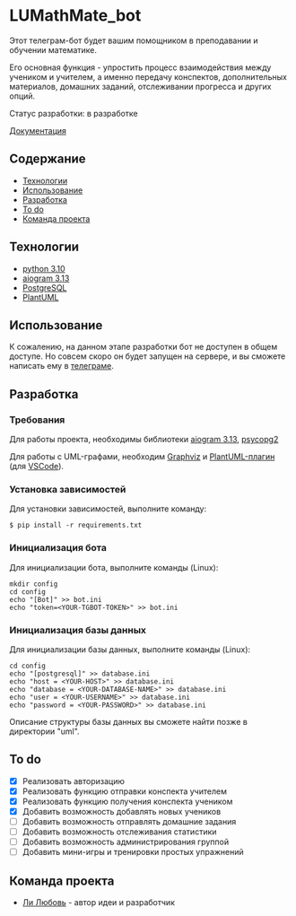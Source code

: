 # LUMathMate_bot

Этот телеграм-бот будет вашим помощником в преподавании и обучении математике.

Его основная функция - упростить процесс взаимодействия между учеником и учителем, а именно передачу конспектов, дополнительных материалов, домашних заданий, отслеживании прогресса и других опций.

Статус разработки: в разработке

[Документация](./documentation/index.html)

## Содержание

- [Технологии](#технологии)
- [Использование](#использование)
- [Разработка](#разработка)
- [To do](#to-do)
- [Команда проекта](#команда-проекта)

## Технологии

- [python 3.10](https://www.python.org/downloads/release/python-3100/)
- [aiogram 3.13](https://www.google.com/url?sa=t&source=web&rct=j&opi=89978449&url=https://docs.aiogram.dev/uk-ua/latest/&ved=2ahUKEwiQnInozNaJAxVocfEDHcHeLW0QFnoECBgQAQ&usg=AOvVaw2426AC47_6UBPQDZT57rdj)
- [PostgreSQL](https://www.postgresql.org/)
- [PlantUML](https://plantuml.com/)

## Использование

К сожалению, на данном этапе разработки бот не доступен в общем доступе. Но совсем скоро он будет запущен на сервере, и вы сможете написать ему в [телеграме](https://t.me/lumathmate_bot).

## Разработка

### Требования

Для работы проекта, необходимы библиотеки [aiogram 3.13](https://www.google.com/url?sa=t&source=web&rct=j&opi=89978449&url=https://docs.aiogram.dev/uk-ua/latest/&ved=2ahUKEwiQnInozNaJAxVocfEDHcHeLW0QFnoECBgQAQ&usg=AOvVaw2426AC47_6UBPQDZT57rdj), [psycopg2](https://pypi.org/project/psycopg2/)

Для работы с UML-графами, необходим [Graphviz](https://graphviz.org/) и [PlantUML-плагин](https://marketplace.visualstudio.com/items?itemName=jebbs.plantuml) (для [VSCode](https://code.visualstudio.com/)).

### Установка зависимостей

Для установки зависимостей, выполните команду:

```
$ pip install -r requirements.txt
```

### Инициализация бота

Для инициализации бота, выполните команды (Linux):

```
mkdir config
cd config
echo "[Bot]" >> bot.ini
echo "token=<YOUR-TGBOT-TOKEN>" >> bot.ini
```

### Инициализация базы данных

Для инициализации базы данных, выполните команды (Linux):

```
cd config
echo "[postgresql]" >> database.ini
echo "host = <YOUR-HOST>" >> database.ini
echo "database = <YOUR-DATABASE-NAME>" >> database.ini
echo "user = <YOUR-USERNAME>" >> database.ini
echo "password = <YOUR-PASSWORD>" >> database.ini
```

Описание структуры базы данных вы сможете найти позже в директории "uml".

## To do

- [x] Реализовать авторизацию
- [x] Реализовать функцию отправки конспекта учителем
- [x] Реализовать функцию получения конспекта учеником
- [x] Добавить возможность добавлять новых учеников
- [ ] Добавить возможность отправлять домашние задания
- [ ] Добавить возможность отслеживания статистики
- [ ] Добавить возможность администрирования группой
- [ ] Добавить мини-игры и тренировки простых упражнений

## Команда проекта

- [Ли Любовь](https://t.me/empty_space1310) - автор идеи и разработчик
